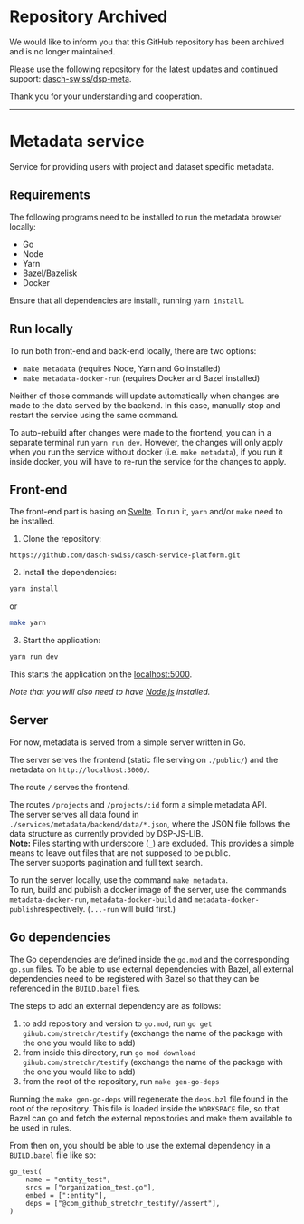 # Repository Archived

We would like to inform you that this GitHub repository has been archived and is no longer maintained.

Please use the following repository for the latest updates and continued support: [dasch-swiss/dsp-meta](https://github.com/dasch-swiss/dsp-meta).

Thank you for your understanding and cooperation.

---

# Metadata service

Service for providing users with project and dataset specific metadata.

## Requirements

The following programs need to be installed to run the metadata browser locally:

- Go
- Node
- Yarn
- Bazel/Bazelisk
- Docker

Ensure that all dependencies are installt, running `yarn install`.

## Run locally

To run both front-end and back-end locally, there are two options:

- `make metadata` (requires Node, Yarn and Go installed)
- `make metadata-docker-run` (requires Docker and Bazel installed)

Neither of those commands will update automatically when changes are made to the data served by the backend.
In this case, manually stop and restart the service using the same command.

To auto-rebuild after changes were made to the frontend, you can in a separate terminal run `yarn run dev`.
However, the changes will only apply when you run the service without docker (i.e. `make metadata`),
if you run it inside docker, you will have to re-run the service for the changes to apply.

## Front-end

The front-end part is basing on [Svelte](https://svelte.dev). To run it, `yarn` and/or `make` need to be installed.

1. Clone the repository:

```
https://github.com/dasch-swiss/dasch-service-platform.git
```

2. Install the dependencies:

```bash
yarn install
```

or

```bash
make yarn
```

3. Start the application:

```bash
yarn run dev
```

This starts the application on the [localhost:5000](http://localhost:5000).

_Note that you will also need to have [Node.js](https://nodejs.org) installed._

## Server

For now, metadata is served from a simple server written in Go.

The server serves the frontend (static file serving on `./public/`) and the metadata on `http://localhost:3000/`.

The route `/` serves the frontend.

The routes `/projects` and `/projects/:id` form a simple metadata API.  
The server serves all data found in `./services/metadata/backend/data/*.json`, where the JSON file follows the data structure as currently provided by DSP-JS-LIB.  
**Note:** Files starting with underscore (`_`) are excluded. This provides a simple means to leave out files that are not supposed to be public.  
The server supports pagination and full text search.

To run the server locally, use the command `make metadata`.  
To run, build and publish a docker image of the server, use the commands `metadata-docker-run`, `metadata-docker-build` and `metadata-docker-publish`respectively. (`...-run` will build first.)

## Go dependencies

The Go dependencies are defined inside the `go.mod` and the corresponding `go.sum` files.
To be able to use external dependencies with Bazel, all external dependencies need to be registered with Bazel
so that they can be referenced in the `BUILD.bazel` files.

The steps to add an external dependency are as follows:

1. to add repository and version to `go.mod`, run `go get gihub.com/stretchr/testify`
   (exchange the name of the package with the one you would like to add)
1. from inside this directory, run `go mod download gihub.com/stretchr/testify`
   (exchange the name of the package with the one you would like to add)
1. from the root of the repository, run `make gen-go-deps`

Running the `make gen-go-deps` will regenerate the `deps.bzl` file found
in the root of the repository. This file is loaded inside the `WORKSPACE` file, so that Bazel
can go and fetch the external repositories and make them available to be used in rules.

From then on, you should be able to use the external dependency in a `BUILD.bazel` file like so:

```bazel
go_test(
    name = "entity_test",
    srcs = ["organization_test.go"],
    embed = [":entity"],
    deps = ["@com_github_stretchr_testify//assert"],
)
```
